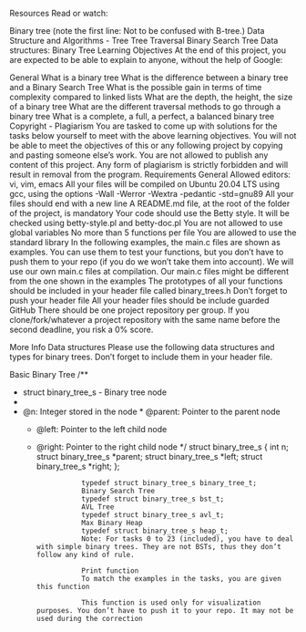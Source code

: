 Resources
Read or watch:

Binary tree (note the first line: Not to be confused with B-tree.)
Data Structure and Algorithms - Tree
Tree Traversal
Binary Search Tree
Data structures: Binary Tree
Learning Objectives
At the end of this project, you are expected to be able to explain to anyone, without the help of Google:

General
What is a binary tree
What is the difference between a binary tree and a Binary Search Tree
What is the possible gain in terms of time complexity compared to linked lists
What are the depth, the height, the size of a binary tree
What are the different traversal methods to go through a binary tree
What is a complete, a full, a perfect, a balanced binary tree
Copyright - Plagiarism
You are tasked to come up with solutions for the tasks below yourself to meet with the above learning objectives.
You will not be able to meet the objectives of this or any following project by copying and pasting someone else’s work.
You are not allowed to publish any content of this project.
Any form of plagiarism is strictly forbidden and will result in removal from the program.
Requirements
General
Allowed editors: vi, vim, emacs
All your files will be compiled on Ubuntu 20.04 LTS using gcc, using the options -Wall -Werror -Wextra -pedantic -std=gnu89
All your files should end with a new line
A README.md file, at the root of the folder of the project, is mandatory
Your code should use the Betty style. It will be checked using betty-style.pl and betty-doc.pl
You are not allowed to use global variables
No more than 5 functions per file
You are allowed to use the standard library
In the following examples, the main.c files are shown as examples. You can use them to test your functions, but you don’t have to push them to your repo (if you do we won’t take them into account). We will use our own main.c files at compilation. Our main.c files might be different from the one shown in the examples
The prototypes of all your functions should be included in your header file called binary_trees.h
Don’t forget to push your header file
All your header files should be include guarded
GitHub
There should be one project repository per group. If you clone/fork/whatever a project repository with the same name before the second deadline, you risk a 0% score.

More Info
Data structures
Please use the following data structures and types for binary trees. Don’t forget to include them in your header file.

Basic Binary Tree
/**
 * struct binary_tree_s - Binary tree node
  *
   * @n: Integer stored in the node
    * @parent: Pointer to the parent node
     * @left: Pointer to the left child node
      * @right: Pointer to the right child node
       */
       struct binary_tree_s
       {
           int n;
               struct binary_tree_s *parent;
                   struct binary_tree_s *left;
                       struct binary_tree_s *right;
                       };

                       typedef struct binary_tree_s binary_tree_t;
                       Binary Search Tree
                       typedef struct binary_tree_s bst_t;
                       AVL Tree
                       typedef struct binary_tree_s avl_t;
                       Max Binary Heap
                       typedef struct binary_tree_s heap_t;
                       Note: For tasks 0 to 23 (included), you have to deal with simple binary trees. They are not BSTs, thus they don’t follow any kind of rule.

                       Print function
                       To match the examples in the tasks, you are given this function

                       This function is used only for visualization purposes. You don’t have to push it to your repo. It may not be used during the correction

